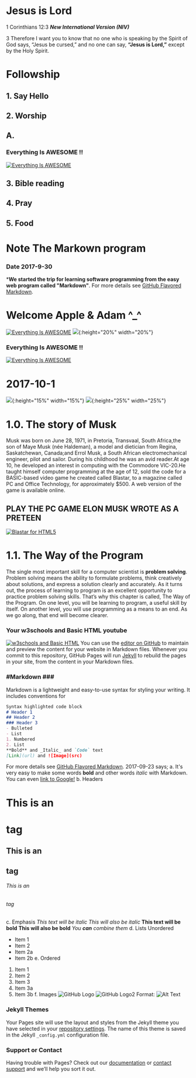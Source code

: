 # Jesus is Lord

1 Corinthians 12:3 ***New International Version (NIV)***

3 Therefore I want you to know that no one who is speaking by the Spirit of God says, “Jesus be cursed,” and no one can say, **“Jesus is Lord,”** except by the Holy Spirit.

# Followship   

## 1. Say Hello

## 2. Worship

## A.
### Everything Is AWESOME !!
[![Everything Is AWESOME](https://img.youtube.com/vi/StTqXEQ2l-Y/0.jpg)](https://www.youtube.com/watch?v=StTqXEQ2l-Y "Everything Is AWESOME")

## 3. Bible reading

## 4. Pray

## 5. Food







# Note The **Markown** program

### Date 2017-9-30
***We started the trip for learning software programming from the easy web program called "Markdown"**.
For more details see [GitHub Flavored Markdown](https://guides.github.com/features/mastering-markdown/).

# Welcome Apple & Adam ^_^
[![Everything Is AWESOME](https://cdn2.ettoday.net/images/2704/d2704022.jpg)](https://www.youtube.com/watch?v=DHVqsuL6FUE&t=576 "Apple & Adam")
![](./Solid_color_You_Tube_logo.png){:height="20%" width="20%"}

### Everything Is AWESOME !!
[![Everything Is AWESOME](https://img.youtube.com/vi/StTqXEQ2l-Y/0.jpg)](https://www.youtube.com/watch?v=StTqXEQ2l-Y "Everything Is AWESOME")

# 2017-10-1

![](https://upload.wikimedia.org/…/comm…/4/49/Elon_Musk_2015.jpg){:height="15%" width="15%"} 
![](http://www.car-brand-names.com/…/2015/05/Tesla-Motors-logo-…){:height="25%" width="25%"} 

# 1.0. The story of Musk
Musk was born on June 28, 1971, in Pretoria, Transvaal, South Africa,the son of Maye Musk (née Haldeman), a model and dietician from Regina, Saskatchewan, Canada;and Errol Musk, a South African electromechanical engineer, pilot and sailor. During his childhood he was an avid reader.At age 10, he developed an interest in computing with the Commodore VIC-20.He taught himself computer programming at the age of 12, sold the code for a BASIC-based video game he created called Blastar, to a magazine called PC and Office Technology, for approximately $500. A web version of the game is available online.
## PLAY THE PC GAME ELON MUSK WROTE AS A PRETEEN
[![Blastar for HTML5](http://nextwavemobileapps.com/…/Elon-Musk-1984-Blastar-Game…)](https://blastar-1984.appspot.com/)
# 1.1. The Way of the Program
The single most important skill for a computer scientist is **problem solving**. Problem solving means the ability to formulate problems, think creatively about solutions, and express a solution clearly and accurately. As it turns out, the process of learning to program is an excellent opportunity to practice problem solving skills. That’s why this chapter is called, The Way of the Program.
On one level, you will be learning to program, a useful skill by itself. On another level, you will use programming as a means to an end. As we go along, that end will become clearer.


### Your w3schools and Basic HTML youtube
[![w3schools and Basic HTML](https://www.thecrazyprogrammer.com/…/W3Schools-Offline-Vers…)](https://www.youtube.com/watch?v=qjjLGq29GO0 "w3schools and Basic HTML")
You can use the [editor on GitHub](https://github.com/…/rd02Peter.github…/edit/master/README.md) to maintain and preview the content for your website in Markdown files.
Whenever you commit to this repository, GitHub Pages will run [Jekyll](https://jekyllrb.com/) to rebuild the pages in your site, from the content in your Markdown files.
### #Markdown ### #
Markdown is a lightweight and easy-to-use syntax for styling your writing. It includes conventions for
```markdown
Syntax highlighted code block
# Header 1
## Header 2
### Header 3
- Bulleted
- List
1. Numbered
2. List
**Bold** and _Italic_ and `Code` text
[Link](url) and ![Image](src)
```
For more details see [GitHub Flavored Markdown](https://guides.github.com/features/mastering-markdown/).
2017-09-23 says;
a.
It's very easy to make some words **bold** and other words *italic* with Markdown. You can even [link to Google!](http://google.com)
b.
Headers
# This is an <h1> tag
## This is an <h2> tag
###### This is an <h6> tag
c.
Emphasis
*This text will be italic*
_This will also be italic_
**This text will be bold**
__This will also be bold__
_You **can** combine them_
d.
Lists
Unordered
* Item 1
* Item 2
* Item 2a
* Item 2b
e.
Ordered
1. Item 1
1. Item 2
1. Item 3
1. Item 3a
1. Item 3b
f.
Images
![GitHub Logo](/logo.png)
![GitHub Logo2](/logo2.png)
Format: ![Alt Text](url)
### Jekyll Themes
Your Pages site will use the layout and styles from the Jekyll theme you have selected in your [repository settings](https://github.com/rd02Peter/rd02Peter.github.io/settings). The name of this theme is saved in the Jekyll `_config.yml` configuration file.
### Support or Contact
Having trouble with Pages? Check out our [documentation](https://help.github.com/categories/github-pages-basics/) or [contact support](https://github.com/contact) and we’ll help you sort it out.
